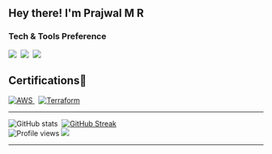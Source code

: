 <h2> Hey there! I'm Prajwal M R</h2>

### Tech & Tools Preference

<img src="https://img.shields.io/badge/-Python-ffff00?style=flat&logo=python&logoColor=white">&nbsp;
<img src="https://img.shields.io/badge/-Terraform-563D7C?style=flat&logo=terraform&logoColor=white">&nbsp;
<img src="https://img.shields.io/badge/-Linux-000000?style=flat&logo=linux&logoColor=white">

## **Certifications🥇**<br>
<a href="https://www.credly.com/badges/882d0885-1cde-42f7-b18c-3f876d8eb6aa/public_url"><img src="https://images.credly.com/size/120x120/images/bf588058-87cc-4cbd-94b0-ef0385fb4371/AWS-SysOpAdmin-Associate-2020.png" alt="AWS" /> </a>&nbsp;
<a href="https://www.credly.com/badges/bc827c42-1cae-4cc0-873d-af0d77d17bde/public_url"><img src="https://images.credly.com/size/120x120/images/99289602-861e-4929-8277-773e63a2fa6f/image.png" alt="Terraform" /> </a>


---

![GitHub stats](https://github-readme-stats.vercel.app/api?username=mrpjl&show_icons=true&hide_border=true)&nbsp;
[![GitHub Streak](https://github-readme-streak-stats.herokuapp.com/?user=mrpjl&theme=tokyonight)](https://github.com/DenverCoder1/github-readme-streak-stats)
<br/>
![Profile views](https://gpvc.arturio.dev/mrpjl)  <img src="https://img.shields.io/github/followers/mrpjl?label=Follow" style=" float:left, margin-right:10px" />

---

<br/>
<!---
<h3> 🤝🏻 &nbsp;Connect with Me </h3>
<a href="https://www.linkedin.com/in/#/" target="_blank"><img src="https://img.shields.io/badge/LinkedIn-%230077B5.svg?&style=flat-square&logo=linkedin&logoColor=white" alt="LinkedIn"></a>
<a href="https://www.instagram.com/m.r_prajwal/" target="_blank"><img src="https://img.shields.io/badge/Instagram-%23E4405F.svg?&style=flat-square&logo=instagram&logoColor=white" alt="Instagram"></a>

[![Gmail](https://img.shields.io/badge/-Gmail-c14438?style=social&logo=Gmail&logoColor=white)](mailto:me.codifier@gmail.com) <a href="https://twitter.com/#" target="_blank"><img src="https://img.shields.io/badge/Twitter-%230077B5.svg?&style=social&logo=twitter&logoColor=white" alt="Twitter"></a>



- 👋 Hi, I’m @mrpjl
- 👀 I’m interested in ...
- 🌱 I’m currently learning ...
- 💞️ I’m looking to collaborate on ...
- 📫 How to reach me ...


mrpjl/mrpjl is a ✨ special ✨ repository because its `README.md` (this file) appears on your GitHub profile.
You can click the Preview link to take a look at your changes.
--->
